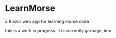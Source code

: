 # LearnMorse

a Blazor web app for learning morse code

this is a work in progress. it is currently garbage, imo
